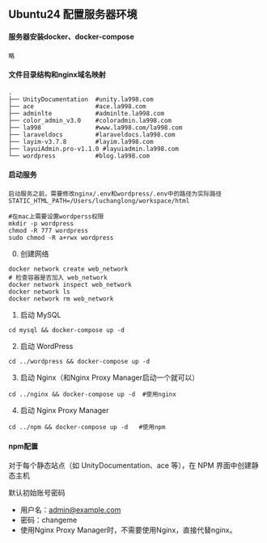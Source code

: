 ## Ubuntu24 配置服务器环境

#### 服务器安装docker、docker-compose
    略
#### 文件目录结构和nginx域名映射
```text
.
├── UnityDocumentation  #unity.la998.com
├── ace                 #ace.la998.com
├── adminlte            #adminlte.la998.com
├── color_admin_v3.0    #coloradmin.la998.com
├── la998               #www.la998.com/la998.com
├── laraveldocs         #laraveldocs.la998.com
├── layim-v3.7.8        #layim.la998.com
├── layuiAdmin.pro-v1.1.0 #layuiadmin.la998.com
└── wordpress           #blog.la998.com
```
#### 启动服务
    启动服务之前，需要修改nginx/.env和wordpress/.env中的路径为实际路径
    STATIC_HTML_PATH=/Users/luchanglong/workspace/html
 ```
 #在mac上需要设置wordperss权限
 mkdir -p wordpress 
 chmod -R 777 wordpress
 sudo chmod -R a+rwx wordpress
 ```
0. 创建网络
```
docker network create web_network
# 检查容器是否加入 web_network
docker network inspect web_network
docker network ls
docker network rm web_network
 ```
1. 启动 MySQL
```
cd mysql && docker-compose up -d
```
2. 启动 WordPress
```
cd ../wordpress && docker-compose up -d
```
3. 启动 Nginx（和Nginx Proxy Manager启动一个就可以）
```
cd ../nginx && docker-compose up -d  #使用nginx
```
4. 启动 Nginx Proxy Manager 
```
cd ../npm && docker-compose up -d   #使用npm
```
#### npm配置

对于每个静态站点（如 UnityDocumentation、ace 等），在 NPM 界面中创建静态主机

默认初始账号密码
* 用户名：admin@example.com
* 密码：changeme
* 使用Nginx Proxy Manager时，不需要使用Nginx，直接代替nginx。
